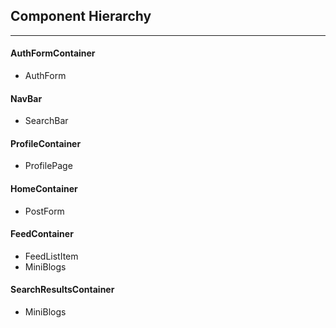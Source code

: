 ## Component Hierarchy
-----
#### AuthFormContainer
- AuthForm

#### NavBar
- SearchBar

#### ProfileContainer
- ProfilePage

#### HomeContainer
- PostForm

#### FeedContainer
- FeedListItem
 - MiniBlogs

#### SearchResultsContainer
- MiniBlogs
